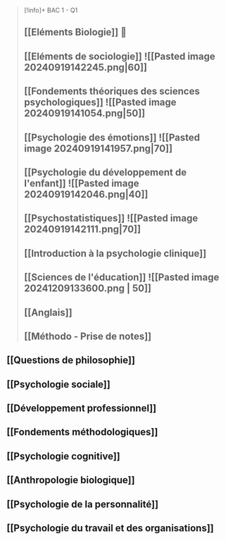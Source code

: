 
> [!info]+ BAC 1 - Q1
> ## [[Eléments Biologie]] 🦠
> ## [[Eléments de sociologie]] ![[Pasted image 20240919142245.png|60]]
> ## [[Fondements théoriques des sciences psychologiques]] ![[Pasted image 20240919141054.png|50]]
> ## [[Psychologie des émotions]] ![[Pasted image 20240919141957.png|70]]
> ## [[Psychologie du développement de l'enfant]] ![[Pasted image 20240919142046.png|40]]
> ## [[Psychostatistiques]] ![[Pasted image 20240919142111.png|70]]
> ## [[Introduction à la psychologie clinique]] 
> ## [[Sciences de l'éducation]] ![[Pasted image 20241209133600.png | 50]]
> ## [[Anglais]]
> ## [[Méthodo - Prise de notes]]


## [[Questions de philosophie]]
## [[Psychologie sociale]]

## [[Développement professionnel]]
## [[Fondements méthodologiques]]
## [[Psychologie cognitive]]
## [[Anthropologie biologique]]
## [[Psychologie de la personnalité]]
## [[Psychologie du travail et des organisations]]



